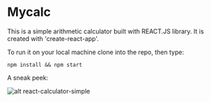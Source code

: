 # Mycalc

This is a simple arithmetic calculator built with REACT.JS library.
It is created with 'create-react-app'.


To run it on your local machine clone into the repo, then type: 

    npm install && npm start
    
    
A sneak peek: 

![alt react-calculator-simple](Screenshot.png)
